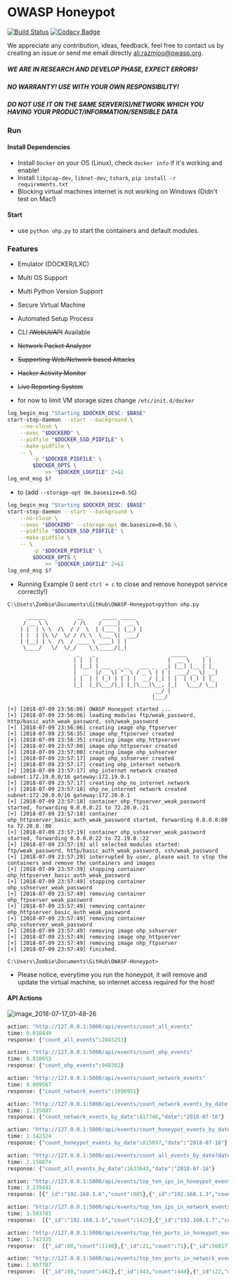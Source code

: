 # OWASP Honeypot

[![Build Status](https://travis-ci.org/zdresearch/OWASP-Honeypot.svg?branch=master)](https://travis-ci.org/zdresearch/OWASP-Honeypot) [![Codacy Badge](https://api.codacy.com/project/badge/Grade/5d4f23ebcfb0417e906ed29441f60050)](https://www.codacy.com/app/zdresearch/OWASP-Honeypot?utm_source=github.com&amp;utm_medium=referral&amp;utm_content=zdresearch/OWASP-Honeypot&amp;utm_campaign=Badge_Grade)

We appreciate any contribution, ideas, feedback. feel free to contact us by creating an issue or send me email directly [ali.razmjoo@owasp.org](mailto:ali.razmjoo@owasp.org).

##### ***WE ARE IN RESEARCH AND DEVELOP PHASE, EXPECT ERRORS!***
##### ***NO WARRANTY! USE WITH YOUR OWN RESPONSIBILITY!***
##### ***DO NOT USE IT ON THE SAME SERVER(S)/NETWORK WHICH YOU HAVING YOUR PRODUCT/INFORMATION/SENSIBLE DATA***

### Run
#### Install Dependencies
* Install `Docker` on your OS (Linux), check `docker info` if it's working and enable!
* Install `libpcap-dev`, `libnet-dev`, `tshark`, `pip install -r requirements.txt`
* Blocking virtual machines internet is not working on Windows (Didn't test on Mac!)
#### Start
* use `python ohp.py` to start the containers and default modules.

### Features

* Emulator (DOCKER/LXC)
* Multi OS Support
* Multi Python Version Support
* Secure Virtual Machine
* Automated Setup Process
* CLI ~~/WebUI/API~~ Available
* ~~Network Packet Analyzer~~
* ~~Supporting Web/Network based Attacks~~
* ~~Hacker Activity Monitor~~
* ~~Live Reporting System~~



* for now to limit VM storage sizes change `/etc/init.d/docker` 
```bash
log_begin_msg "Starting $DOCKER_DESC: $BASE"
start-stop-daemon --start --background \
	--no-close \
	--exec "$DOCKERD" \
	--pidfile "$DOCKER_SSD_PIDFILE" \
	--make-pidfile \
	-- \
		-p "$DOCKER_PIDFILE" \
		$DOCKER_OPTS \
			>> "$DOCKER_LOGFILE" 2>&1
log_end_msg $?
```

* to (add `--storage-opt dm.basesize=0.5G`)

```bash
log_begin_msg "Starting $DOCKER_DESC: $BASE"
start-stop-daemon --start --background \
	--no-close \
	--exec "$DOCKERD" --storage-opt dm.basesize=0.5G \
	--pidfile "$DOCKER_SSD_PIDFILE" \
	--make-pidfile \
	-- \
		-p "$DOCKER_PIDFILE" \
		$DOCKER_OPTS \
			>> "$DOCKER_LOGFILE" 2>&1
log_end_msg $?
```

* Running Example (I sent `ctrl + c` to close and remove honeypot service correctly!)

```
C:\Users\Zombie\Documents\GitHub\OWASP-Honeypot>python ohp.py

      ______          __      _____ _____
     / __ \ \        / /\    / ____|  __ \
    | |  | \ \  /\  / /  \  | (___ | |__) |
    | |  | |\ \/  \/ / /\ \  \___ \|  ___/
    | |__| | \  /\  / ____ \ ____) | |
     \____/   \/  \/_/    \_\_____/|_|
                      _    _                        _____      _
                     | |  | |                      |  __ \    | |
                     | |__| | ___  _ __   ___ _   _| |__) |__ | |_
                     |  __  |/ _ \| "_ \ / _ \ | | |  ___/ _ \| __|
                     | |  | | (_) | | | |  __/ |_| | |  | (_) | |_
                     |_|  |_|\___/|_| |_|\___|\__, |_|   \___/ \__|
                                               __/ |
                                              |___/

[+] [2018-07-09 23:56:06] OWASP Honeypot started ...
[+] [2018-07-09 23:56:06] loading modules ftp/weak_password, http/basic_auth_weak_password, ssh/weak_password
[+] [2018-07-09 23:56:06] creating image ohp_ftpserver
[+] [2018-07-09 23:56:35] image ohp_ftpserver created
[+] [2018-07-09 23:56:35] creating image ohp_httpserver
[+] [2018-07-09 23:57:00] image ohp_httpserver created
[+] [2018-07-09 23:57:00] creating image ohp_sshserver
[+] [2018-07-09 23:57:17] image ohp_sshserver created
[+] [2018-07-09 23:57:17] creating ohp_internet network
[+] [2018-07-09 23:57:17] ohp_internet network created subnet:172.19.0.0/16 gateway:172.19.0.1
[+] [2018-07-09 23:57:17] creating ohp_no_internet network
[+] [2018-07-09 23:57:18] ohp_no_internet network created subnet:172.20.0.0/16 gateway:172.20.0.1
[+] [2018-07-09 23:57:18] container ohp_ftpserver_weak_password started, forwarding 0.0.0.0:21 to 72.20.0.:21
[+] [2018-07-09 23:57:18] container ohp_httpserver_basic_auth_weak_password started, forwarding 0.0.0.0:80 to 72.20.0.:80
[+] [2018-07-09 23:57:19] container ohp_sshserver_weak_password started, forwarding 0.0.0.0:22 to 72.19.0.:22
[+] [2018-07-09 23:57:19] all selected modules started: ftp/weak_password, http/basic_auth_weak_password, ssh/weak_password
[+] [2018-07-09 23:57:29] interrupted by user, please wait to stop the containers and remove the containers and images
[+] [2018-07-09 23:57:39] stopping container ohp_httpserver_basic_auth_weak_password
[+] [2018-07-09 23:57:49] stopping container ohp_sshserver_weak_password
[+] [2018-07-09 23:57:49] removing container ohp_ftpserver_weak_password
[+] [2018-07-09 23:57:49] removing container ohp_httpserver_basic_auth_weak_password
[+] [2018-07-09 23:57:49] removing container ohp_sshserver_weak_password
[+] [2018-07-09 23:57:49] removing image ohp_sshserver
[+] [2018-07-09 23:57:49] removing image ohp_httpserver
[+] [2018-07-09 23:57:49] removing image ohp_ftpserver
[+] [2018-07-09 23:57:49] finished.

C:\Users\Zombie\Documents\GitHub\OWASP-Honeypot>
```

* Please notice, everytime you run the honeypot, it will remove and update the virtual machine, so internet access required for the host!

#### API Actions

![image_2018-07-17_01-48-26](https://user-images.githubusercontent.com/7676267/42784742-63f95a2e-8965-11e8-8d64-435f6182dcf2.png)

```python
action: "http://127.0.0.1:5000/api/events/count_all_events" 
time: 0.010449
response: {"count_all_events":2045253}

action: "http://127.0.0.1:5000/api/events/count_ohp_events" 
time: 0.010053
response: {"count_ohp_events":948302}

action: "http://127.0.0.1:5000/api/events/count_network_events" 
time: 0.009567
response: {"count_network_events":1096951}

action: "http://127.0.0.1:5000/api/events/count_network_events_by_date?date=2018-07-16" 
time: 1.135807
response: {"count_network_events_by_date":817746,"date":"2018-07-16"}

action: "http://127.0.0.1:5000/api/events/count_honeypot_events_by_date?date=2018-07-16" 
time: 1.142324
response: {"count_honeypot_events_by_date":815897,"date":"2018-07-16"}

action: "http://127.0.0.1:5000/api/events/count_all_events_by_date?date=2018-07-16" 
time: 2.158874
response: {"count_all_events_by_date":1633643,"date":"2018-07-16"}

action: "http://127.0.0.1:5000/api/events/top_ten_ips_in_honeypot_events" 
time: 3.239441 
response: [{"_id":"192.168.1.6","count":805},{"_id":"192.168.1.3","count":795},{"_id":"192.168.1.9","count":779},{"_id":"192.168.1.5","count":747},{"_id":"192.168.1.2","count":693},{"_id":"192.168.1.7","count":687},{"_id":"192.168.1.4","count":677},{"_id":"192.168.1.8","count":642},{"_id":"192.168.1.77","count":642},{"_id":"192.168.1.82","count":636}]

action: "http://127.0.0.1:5000/api/events/top_ten_ips_in_network_events" 
time: 3.503781 
response:  [{"_id":"192.168.1.5","count":1423},{"_id":"192.168.1.7","count":1369},{"_id":"192.168.1.4","count":1364},{"_id":"192.168.1.6","count":1313},{"_id":"192.168.1.9","count":1307},{"_id":"192.168.1.3","count":1303},{"_id":"192.168.1.2","count":1284},{"_id":"192.168.1.8","count":1276},{"_id":"192.168.1.66","count":1261},{"_id":"192.168.1.85","count":1242}]

action: "http://127.0.0.1:5000/api/events/top_ten_ports_in_honeypot_events" 
time: 1.747325 
response:  [{"_id":80,"count":1140},{"_id":21,"count":71},{"_id":56017,"count":32},{"_id":64712,"count":31},{"_id":43518,"count":31},{"_id":39985,"count":31},{"_id":3518,"count":31},{"_id":1061,"count":31},{"_id":50774,"count":30},{"_id":43363,"count":30}]

action: "http://127.0.0.1:5000/api/events/top_ten_ports_in_network_events" 
time: 1.957787 
response:  [{"_id":80,"count":462},{"_id":443,"count":444},{"_id":22,"count":48},{"_id":45952,"count":35},{"_id":50106,"count":34},{"_id":24622,"count":34},{"_id":61266,"count":33},{"_id":59598,"count":33},{"_id":57242,"count":33},{"_id":50799,"count":33}]
```
